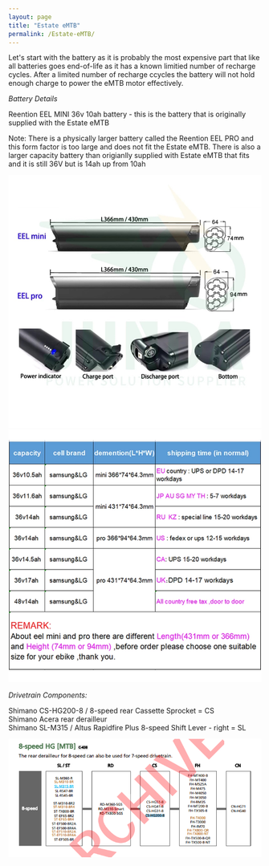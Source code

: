 ```yaml
---
layout: page
title: "Estate eMTB"
permalink: /Estate-eMTB/
---
```


Let's start with the battery as it is probably the most expensive part that like all batteries goes end-of-life as it has a known limitied number of recharge cycles. After a limited number of recharge ccycles the battery will not hold enough charge to power the eMTB motor effectively.

*Battery Details*

Reention EEL MINI 36v 10ah battery - this is the battery that is originally supplied with the Estate eMTB  

Note: There is a physically larger battery called the Reention EEL PRO and this form factor is too large and does not fit the Estate eMTB.  There is also a larger capacity battery than origianlly supplied with Estate eMTB that fits and it is still 36V but is 14ah up from 10ah  


![](/assets/reention-eel-Pro-mini-inner-ebike-battery-36v-48v-10-4ah-11-6ah-14ah-17-5ah.jpeg)  
![](/assets/reention-eel-Pro-mini-inner-ebike-battery-36v-48v-10-4ah-11-6ah-14ah-17-5ah.webp)  


*Drivetrain Components:*

Shimano CS-HG200-8 / 8-speed rear Cassette Sprocket = CS  
Shimano Acera rear derailleur  
Shimano SL-M315 / Altus Rapidfire Plus 8-speed Shift Lever - right = SL

![ShimanoMTBComponentCombatibility](/assets/ShimanoMTBComponentCompatibility.png)  
